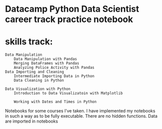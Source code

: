 # Datacamp Python Data Scientist career track practice notebook 

# skills track: 
    Data Manipulation 
        Data Manipulation with Pandas
        Merging DataFrames with Pandas
        Analyzing Police Activity with Pandas
    Data Importing and Cleaning 
        Intermediate Importing Data in Python
        Data Cleaning in Python
        
    Data Visualization with Python
        Introduction to Data Visualizatoin with Matplotlib
        
        Working with Dates and Times in Python
        
 Notebooks for some courses I've taken. I have implemented my notebooks in such a way as to be fully executable. There are no hidden functions. Data are imported in notebooks
